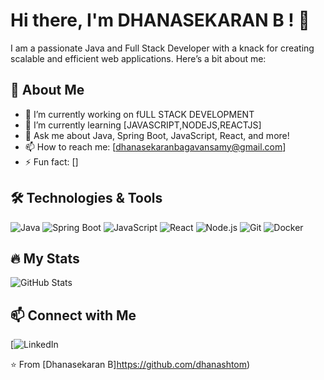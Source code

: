 # Hi there, I'm DHANASEKARAN B ! 👋

I am a passionate Java and Full Stack Developer with a knack for creating scalable and efficient web applications. Here’s a bit about me:

## 🚀 About Me
- 🔭 I’m currently working on fULL STACK DEVELOPMENT 
- 🌱 I’m currently learning [JAVASCRIPT,NODEJS,REACTJS]
- 💬 Ask me about Java, Spring Boot, JavaScript, React, and more!
- 📫 How to reach me: [dhanasekaranbagavansamy@gmail.com]
- ⚡ Fun fact: []

## 🛠️ Technologies & Tools

![Java](https://img.shields.io/badge/Java-ED8B00?style=for-the-badge&logo=java&logoColor=white)
![Spring Boot](https://img.shields.io/badge/Spring_Boot-F2F4F9?style=for-the-badge&logo=spring-boot)
![JavaScript](https://img.shields.io/badge/JavaScript-F7DF1E?style=for-the-badge&logo=javascript&logoColor=black)
![React](https://img.shields.io/badge/React-20232A?style=for-the-badge&logo=react&logoColor=61DAFB)
![Node.js](https://img.shields.io/badge/Node.js-339933?style=for-the-badge&logo=nodedotjs&logoColor=white)
![Git](https://img.shields.io/badge/Git-F05032?style=for-the-badge&logo=git&logoColor=white)
![Docker](https://img.shields.io/badge/Docker-2496ED?style=for-the-badge&logo=docker&logoColor=white)

## 🔥 My Stats

![GitHub Stats](https://github.com/dhanashtom)

## 📫 Connect with Me

[![LinkedIn](https://www.linkedin.com/in/dhanasekaran-b-57631a22a/)



⭐️ From [Dhanasekaran B]https://github.com/dhanashtom)

